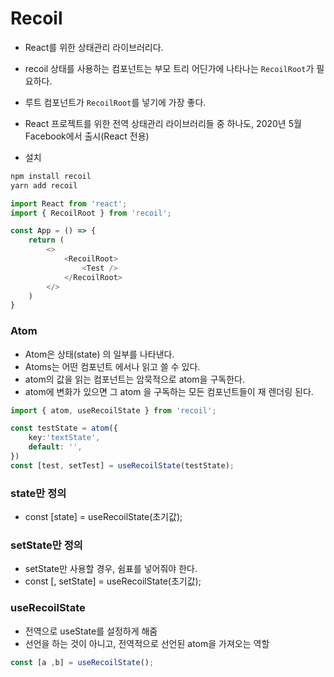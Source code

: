 # Recoil
- React를 위한 상태관리 라이브러리다.
- recoil 상태를 사용하는 컴포넌트는 부모 트리 어딘가에 나타나는 `RecoilRoot`가 필요하다.
- 루트 컴포넌트가 `RecoilRoot`를 넣기에 가장 좋다.
- React 프로젝트를 위한 전역 상태관리 라이브러리들 중 하나도, 2020년 5월 Facebook에서 출시(React 전용)

- 설치
```ts
npm install recoil
yarn add recoil
```

```ts
import React from 'react';
import { RecoilRoot } from 'recoil';

const App = () => {
    return (
        <>
            <RecoilRoot>
                <Test />
            </RecoilRoot>
        </>
    )
}
```

### Atom
- Atom은 상태(state) 의 일부를 나타낸다.
- Atoms는 어떤 컴포넌트 에서나 읽고 쓸 수 있다.
- atom의 값을 읽는 컴포넌트는 암묵적으로 atom을 구독한다.
- atom에 변화가 있으면 그 atom 을 구독하는 모든 컴포넌트들이 재 렌더링 된다.

```ts
import { atom, useRecoilState } from 'recoil';

const testState = atom({
    key:'textState',
    default: '',
})
const [test, setTest] = useRecoilState(testState);
```

### state만 정의

- const [state] = useRecoilState(초기값);

### setState만 정의

- setState만 사용할 경우, 쉼표를 넣어줘야 한다.
- const [, setState] = useRecoilState(초기값);

### useRecoilState
- 전역으로 useState를 설정하게 해줌
- 선언을 하는 것이 아니고, 전역적으로 선언된 atom을 가져오는 역할

```ts
const [a ,b] = useRecoilState();
```
